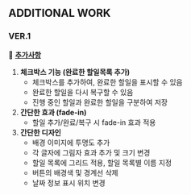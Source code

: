 ## ADDITIONAL WORK

### VER.1

🧡 **<u>추가사항</u>**

1. **체크박스 기능 (완료한 할일목록 추가)**
    - 체크박스를 추가하여, 완료한 할일을 표시할 수 있음
    - 완료한 할일을 다시 복구할 수 있음
    - 진행 중인 할일과 완료한 할일을 구분하여 저장
2. **간단한 효과 (fade-in)**
    - 할일 추가/완료/복구 시 fade-in 효과 적용
3.  **간단한 디자인**
    - 배경 이미지에 투명도 추가
    - 각 글자에 그림자 효과 추가 및 크기 변경
    - 할일 목록에 그리드 적용, 할일 목록별 이름 지정
    - 버튼의 배경색 및 경계선 삭제
    - 날짜 정보 표시 위치 변경
